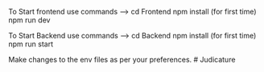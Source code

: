 To Start frontend use commands -->
cd Frontend
npm install (for first time)
npm run dev


To Start Backend use commands -->
cd Backend
npm install (for first time)
npm run start

Make changes to the env files as per your preferences.
#   J u d i c a t u r e  
 